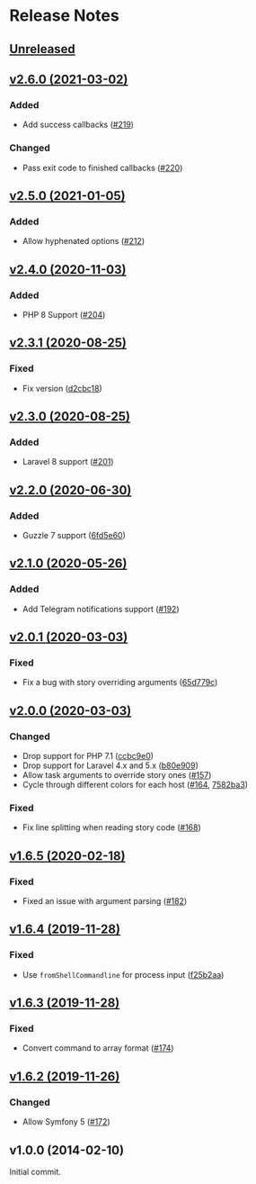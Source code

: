 # Release Notes

## [Unreleased](https://github.com/laravel/envoy/compare/v2.6.0...master)


## [v2.6.0 (2021-03-02)](https://github.com/laravel/envoy/compare/v2.5.0...v2.6.0)

### Added
- Add success callbacks ([#219](https://github.com/laravel/envoy/pull/219))

### Changed
- Pass exit code to finished callbacks ([#220](https://github.com/laravel/envoy/pull/220))


## [v2.5.0 (2021-01-05)](https://github.com/laravel/envoy/compare/v2.4.0...v2.5.0)

### Added
- Allow hyphenated options ([#212](https://github.com/laravel/envoy/pull/212))


## [v2.4.0 (2020-11-03)](https://github.com/laravel/envoy/compare/v2.3.0...v2.4.0)

### Added
- PHP 8 Support ([#204](https://github.com/laravel/envoy/pull/204))


## [v2.3.1 (2020-08-25)](https://github.com/laravel/envoy/compare/v2.3.0...v2.3.1)

### Fixed
- Fix version ([d2cbc18](https://github.com/laravel/envoy/commit/d2cbc18f14c543b35db7805a346529ab9def1802))


## [v2.3.0 (2020-08-25)](https://github.com/laravel/envoy/compare/v2.2.0...v2.3.0)

### Added
- Laravel 8 support ([#201](https://github.com/laravel/envoy/pull/201))


## [v2.2.0 (2020-06-30)](https://github.com/laravel/envoy/compare/v2.1.0...v2.2.0)

### Added
- Guzzle 7 support ([6fd5e60](https://github.com/laravel/envoy/commit/6fd5e6013d22d99c7e0bced820ae85819564bc06))


## [v2.1.0 (2020-05-26)](https://github.com/laravel/envoy/compare/v2.0.1...v2.1.0)

### Added
- Add Telegram notifications support ([#192](https://github.com/laravel/envoy/pull/192))


## [v2.0.1 (2020-03-03)](https://github.com/laravel/envoy/compare/v2.0.0...v2.0.1)

### Fixed
- Fix a bug with story overriding arguments ([65d779c](https://github.com/laravel/envoy/commit/65d779cc1742082fecca5a1c51627f61022c3547))


## [v2.0.0 (2020-03-03)](https://github.com/laravel/envoy/compare/v1.6.5...v2.0.0)

### Changed
- Drop support for PHP 7.1 ([ccbc9e0](https://github.com/laravel/envoy/commit/ccbc9e0387dcc9eb9e24538cab4de634abab1f57))
- Drop support for Laravel 4.x and 5.x ([b80e909](https://github.com/laravel/envoy/commit/b80e909e2848255c7d55a53d0ee9d176212ae5de))
- Allow task arguments to override story ones ([#157](https://github.com/laravel/envoy/pull/157))
- Cycle through different colors for each host ([#164](https://github.com/laravel/envoy/pull/164), [7582ba3](https://github.com/laravel/envoy/commit/7582ba342f252303a0197b2808d226d6aed4423d))

### Fixed
- Fix line splitting when reading story code ([#168](https://github.com/laravel/envoy/pull/168))


## [v1.6.5 (2020-02-18)](https://github.com/laravel/envoy/compare/v1.6.4...v1.6.5)

### Fixed
- Fixed an issue with argument parsing ([#182](https://github.com/laravel/envoy/pull/182))


## [v1.6.4 (2019-11-28)](https://github.com/laravel/envoy/compare/v1.6.3...v1.6.4)

### Fixed
- Use `fromShellCommandline` for process input ([f25b2aa](https://github.com/laravel/envoy/commit/f25b2aa59e4e6f0a67adefc8e108e7a0dac678b0))


## [v1.6.3 (2019-11-28)](https://github.com/laravel/envoy/compare/v1.6.2...v1.6.3)

### Fixed
- Convert command to array format ([#174](https://github.com/laravel/envoy/pull/174))


## [v1.6.2 (2019-11-26)](https://github.com/laravel/envoy/compare/v1.6.1...v1.6.2)

### Changed
- Allow Symfony 5 ([#172](https://github.com/laravel/envoy/pull/172))


## v1.0.0 (2014-02-10)

Initial commit.
